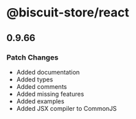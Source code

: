 # @biscuit-store/react

## 0.9.66
### Patch Changes

- Added documentation
- Added types
- Added comments
- Added missing features
- Added examples
- Added JSX compiler to CommonJS
